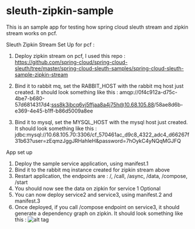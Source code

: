 # sleuth-zipkin-sample
This is an sample app for testing how spring cloud sleuth stream and zipkin stream works on pcf.

Sleuth Zipkin Stream Set Up for pcf :
1. Deploy zipkin stream on pcf, I used this repo :
https://github.com/spring-cloud/spring-cloud-sleuth/tree/master/spring-cloud-sleuth-samples/spring-cloud-sleuth-sample-zipkin-stream

2. Bind it to rabbit mq, set the RABBIT_HOST with the rabbit mq host just created. 
It should look something like this : 
amqp://0f4c912a-d75c-4be7-b680-57d6814317d4:sss8k3ibcq6vj5ffjaa8a4j75h@10.68.105.88/58ae8d6b-e369-4e45-b1ff-b86d5009a8ee

3. Bind it to mysql, set the MYSQL_HOST with the mysql host just created. 
It should look something like this : 
jdbc:mysql://10.68.105.70:3306/cf_570461ac_d9c8_4322_adc4_d66267f31b63?user=zEqmzJggJRHahleH&password=7hOykC4yNQqMGJFQ

App set up
1) Deploy the sample service application, using manifest.1
2) Bind it to the rabbit mq instance created for zipkin stream above
3) Restart application, the endpoints are : /, /call, /async, /data, /compose, /start
4) You should now see the data on zipkin for service 1
Optional
5) You can now deploy service2 and service3, using manifest.2 and manifest.3
6) Once deployed, if you call /compose endpoint on service3, it should generate a dependency graph on zipkin.
It should look something like this :
![alt tag](https://github.com/reshmik/sleuth-zipkin-sample/blob/master/Screen%20Shot%202016-04-24%20at%207.15.13%20PM.png)
